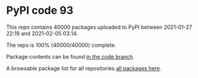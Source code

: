# PyPI code 93

This repo contains 40000 packages uploaded to PyPI between 
2021-01-27 22:19 and 2021-02-05 03:14.

The repo is 100% (40000/40000) complete.

Package contents can be found [in the code branch](https://github.com/pypi-data/pypi-mirror-93/tree/code/packages).

A browsable package list for all repositories [all packages here](https://pypi-data.github.io/website/repositories/pypi-mirror-93).


